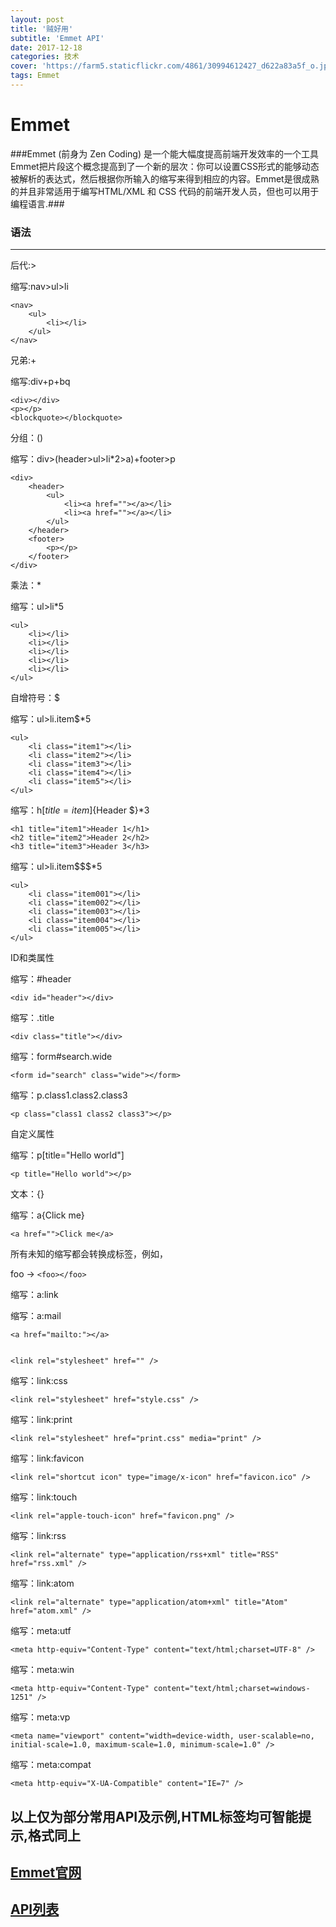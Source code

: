 ```yaml
---
layout: post
title: '贼好用'
subtitle: 'Emmet API'
date: 2017-12-18
categories: 技术
cover: 'https://farm5.staticflickr.com/4861/30994612427_d622a83a5f_o.jpg'
tags: Emmet
---
```


# Emmet #

###Emmet (前身为 Zen Coding) 是一个能大幅度提高前端开发效率的一个工具Emmet把片段这个概念提高到了一个新的层次：你可以设置CSS形式的能够动态被解析的表达式，然后根据你所输入的缩写来得到相应的内容。Emmet是很成熟的并且非常适用于编写HTML/XML 和 CSS 代码的前端开发人员，但也可以用于编程语言.###

### 语法 ###

----------
后代:>

缩写:nav>ul>li
    
    <nav>
    	<ul>
    		<li></li>
    	</ul>
    </nav>

兄弟:+

缩写:div+p+bq

    <div></div>
    <p></p>
    <blockquote></blockquote>

分组：()

缩写：div>(header>ul>li*2>a)+footer>p

    <div>
	    <header>
		    <ul>
			    <li><a href=""></a></li>
			    <li><a href=""></a></li>
		    </ul>
	    </header>
	    <footer>
	    	<p></p>
	    </footer>
    </div>
       
乘法：*

缩写：ul>li*5

    <ul>
	    <li></li>
	    <li></li>
	    <li></li>
	    <li></li>
	    <li></li>
    </ul>
    
自增符号：$

缩写：ul>li.item$*5

    <ul>
	    <li class="item1"></li>
	    <li class="item2"></li>
	    <li class="item3"></li>
	    <li class="item4"></li>
	    <li class="item5"></li>
    </ul>
缩写：h$[title=item$]{Header $}*3

    <h1 title="item1">Header 1</h1>
    <h2 title="item2">Header 2</h2>
    <h3 title="item3">Header 3</h3>
缩写：ul>li.item$$$*5

    <ul>
	    <li class="item001"></li>
	    <li class="item002"></li>
	    <li class="item003"></li>
	    <li class="item004"></li>
	    <li class="item005"></li>
    </ul>
    
ID和类属性

缩写：#header

    <div id="header"></div>
缩写：.title

    <div class="title"></div>
缩写：form#search.wide

    <form id="search" class="wide"></form>
缩写：p.class1.class2.class3

    <p class="class1 class2 class3"></p>

自定义属性

缩写：p[title="Hello world"]

    <p title="Hello world"></p>

文本：{}

缩写：a{Click me}

    <a href="">Click me</a>

所有未知的缩写都会转换成标签，例如，

foo → `<foo></foo>`

缩写：a:link

<a href="http://"></a>
缩写：a:mail

    <a href="mailto:"></a>
 

    <link rel="stylesheet" href="" />
缩写：link:css
    
    <link rel="stylesheet" href="style.css" />
缩写：link:print

    <link rel="stylesheet" href="print.css" media="print" />
缩写：link:favicon

    <link rel="shortcut icon" type="image/x-icon" href="favicon.ico" />
缩写：link:touch

    <link rel="apple-touch-icon" href="favicon.png" />
缩写：link:rss

    <link rel="alternate" type="application/rss+xml" title="RSS" href="rss.xml" />
缩写：link:atom
    
    <link rel="alternate" type="application/atom+xml" title="Atom" href="atom.xml" />

缩写：meta:utf

    <meta http-equiv="Content-Type" content="text/html;charset=UTF-8" />
缩写：meta:win

    <meta http-equiv="Content-Type" content="text/html;charset=windows-1251" />
缩写：meta:vp

    <meta name="viewport" content="width=device-width, user-scalable=no, initial-scale=1.0, maximum-scale=1.0, minimum-scale=1.0" />
缩写：meta:compat

    <meta http-equiv="X-UA-Compatible" content="IE=7" />

## 以上仅为部分常用API及示例,HTML标签均可智能提示,格式同上 ##
[<h2>Emmet官网</h2>](https://docs.emmet.io/)

[<h2>API列表</h2>](http://oy6bua0oj.bkt.clouddn.com/CheatSheet.jpg "七牛云存储")
